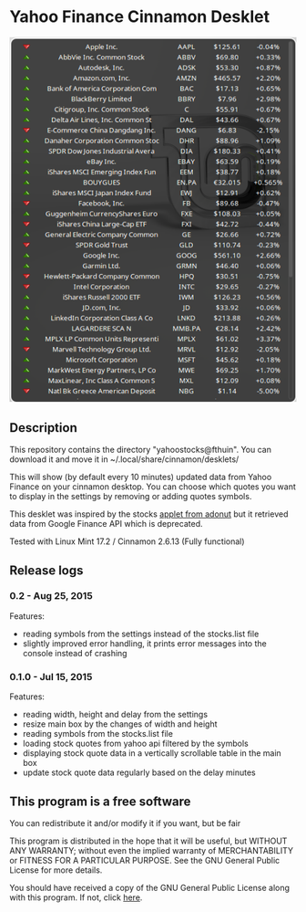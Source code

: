 # Yahoo Finance Cinnamon Desklet

![Screenshot](/capture.png)

## Description

This repository contains the directory "yahoostocks@fthuin". You can
download it and move it in ~/.local/share/cinnamon/desklets/

This will show (by default every 10 minutes) updated data from Yahoo
Finance on your cinnamon desktop. You can choose which quotes you want to
display in the settings by removing or adding quotes symbols.

This desklet was inspired by the stocks
[applet from adonut](http://cinnamon-spices.linuxmint.com/applets/view/187) but
it retrieved data from Google Finance API which is deprecated.

Tested with Linux Mint 17.2 / Cinnamon 2.6.13 (Fully functional)

## Release logs

### 0.2 - Aug 25, 2015

Features:

-   reading symbols from the settings instead of the stocks.list file
-   slightly improved error handling, it prints error messages into the console
instead of crashing

### 0.1.0 - Jul 15, 2015

Features:

-   reading width, height and delay from the settings
-   resize main box by the changes of width and height
-   reading symbols from the stocks.list file
-   loading stock quotes from yahoo api filtered by the symbols
-   displaying stock quote data in a vertically scrollable table in the main box
-   update stock quote data regularly based on the delay minutes

## This program is a free software

You can redistribute it and/or modify it if you want, but be fair

This program is distributed in the hope that it will be useful, but
WITHOUT ANY WARRANTY; without even the implied warranty of
MERCHANTABILITY or FITNESS FOR A PARTICULAR PURPOSE. See the GNU General
Public License for more details.

You should have received a copy of the GNU General Public License along
with this program. If not, click [here](http://www.gnu.org/licenses/).

